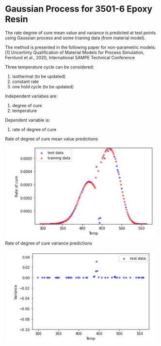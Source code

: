 # Gaussian Process for 3501-6 Epoxy Resin

The rate degree of cure mean value and variance is predicted at test points using Gaussian process and some trianing data (from material model).


The method is presented in the following paper for non-parametric models:
  [1] Uncertinty Qualification of Material Models for Process Simulation, Fernlund et al., 2020, International SAMPE Technical Conference

Three temperature cycle can be considered: 
  
1. isothermal (to be updated)
2. constant rate 
3. one hold cycle (to be updated)

Independent variabes are: 

1. degree of cure
2. temperature

Dependent variable is:
1. rate of degree of cure


Rate of degree of cure mean value predictions
<p align="center">
<img  align="center" src="https://github.com/saniaki/Gaussian-Process-for-Epoxy/blob/master/images/rod_mean.jpg" width="500"/>
  
  
  Rate of degree of cure variance predictions
<p align="center">
<img  align="center" src="https://github.com/saniaki/Gaussian-Process-for-Epoxy/blob/master/images/rod_variance.jpg" width="500"/>

